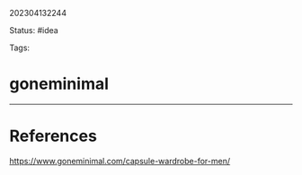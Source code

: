 202304132244

Status: #idea

Tags:

# goneminimal


---
# References

https://www.goneminimal.com/capsule-wardrobe-for-men/